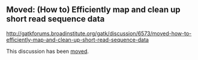 ## Moved: (How to) Efficiently map and clean up short read sequence data

http://gatkforums.broadinstitute.org/gatk/discussion/6573/moved-how-to-efficiently-map-and-clean-up-short-read-sequence-data

This discussion has been <a href="http://gatkforums.broadinstitute.org/discussion/6483/how-to-efficiently-map-and-clean-up-short-read-sequence-data">moved</a>.